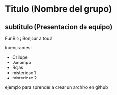 # Titulo (Nombre del grupo)
## subtitulo (Presentacion de equipo)

FunBio ¡ Bonjour à tous!

Intengrantes:

* Callupe
* Janampa
* Rojas
* misterioso 1
* misterioso 2

ejemplo para aprender a crear un archivo en github
